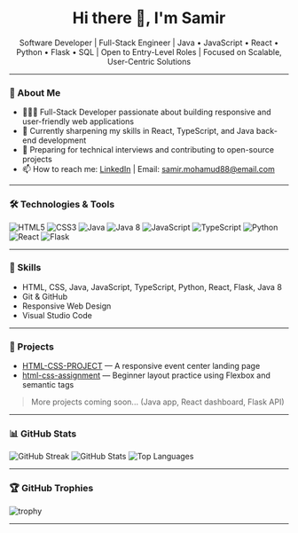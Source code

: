 <h1 align="center">Hi there 👋, I'm Samir</h1>

<p align="center">
  Software Developer | Full-Stack Engineer | Java • JavaScript • React • Python • Flask • SQL | Open to Entry-Level Roles | Focused on Scalable, User-Centric Solutions
</p>

---

### 🎯 About Me

- 👨🏾‍💻 Full-Stack Developer passionate about building responsive and user-friendly web applications  
- 🌱 Currently sharpening my skills in React, TypeScript, and Java back-end development  
- 🎯 Preparing for technical interviews and contributing to open-source projects  
- 📫 How to reach me: [LinkedIn](https://www.linkedin.com/in/SamiirDeveloper) | Email: samir.mohamud88@email.com

---

### 🛠️ Technologies & Tools

![HTML5](https://img.shields.io/badge/HTML5-E34F26?style=for-the-badge&logo=html5&logoColor=white)
![CSS3](https://img.shields.io/badge/CSS3-1572B6?style=for-the-badge&logo=css3&logoColor=white)
![Java](https://img.shields.io/badge/Java-ED8B00?style=for-the-badge&logo=java&logoColor=white)
![Java 8](https://img.shields.io/badge/Java%208-007396?style=for-the-badge&logo=java&logoColor=white)
![JavaScript](https://img.shields.io/badge/JavaScript-F7DF1E?style=for-the-badge&logo=javascript&logoColor=black)
![TypeScript](https://img.shields.io/badge/TypeScript-007ACC?style=for-the-badge&logo=typescript&logoColor=white)
![Python](https://img.shields.io/badge/Python-3670A0?style=for-the-badge&logo=python&logoColor=ffdd54)
![React](https://img.shields.io/badge/React-20232A?style=for-the-badge&logo=react&logoColor=61DAFB)
![Flask](https://img.shields.io/badge/Flask-000000?style=for-the-badge&logo=flask&logoColor=white)

---

### 💼 Skills

- HTML, CSS, Java, JavaScript, TypeScript, Python, React, Flask, Java 8  
- Git & GitHub  
- Responsive Web Design  
- Visual Studio Code  

---

### 🚀 Projects

- [HTML-CSS-PROJECT](https://github.com/SamiirDeveloper/html-css-project) — A responsive event center landing page  
- [html-css-assignment](https://github.com/SamiirDeveloper/html-css-assignment) — Beginner layout practice using Flexbox and semantic tags  

> More projects coming soon... (Java app, React dashboard, Flask API)

---

### 📊 GitHub Stats

![GitHub Streak](https://github-readme-streak-stats.herokuapp.com?user=SamiirDeveloper&theme=dark)
![GitHub Stats](https://github-readme-stats.vercel.app/api?username=SamiirDeveloper&show_icons=true&theme=dark)
![Top Languages](https://github-readme-stats.vercel.app/api/top-langs/?username=SamiirDeveloper&layout=compact&theme=dark)

---

### 🏆 GitHub Trophies

![trophy](https://github-profile-trophy.vercel.app/?username=SamiirDeveloper&theme=darkhub)

---
